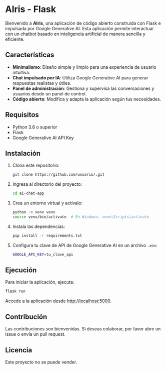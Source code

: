 # AIris - Flask

Bienvenido a **AIris**, una aplicación de código abierto construida con Flask e impulsada por Google Generative AI. Esta aplicación permite interactuar con un chatbot basado en inteligencia artificial de manera sencilla y eficiente.

## Características
- **Minimalismo**: Diseño simple y limpio para una experiencia de usuario intuitiva.
- **Chat impulsado por IA**: Utiliza Google Generative AI para generar respuestas realistas y útiles.
- **Panel de administración**: Gestiona y supervisa las conversaciones y usuarios desde un panel de control.
- **Código abierto**: Modifica y adapta la aplicación según tus necesidades.

## Requisitos
- Python 3.8 o superior
- Flask
- Google Generative AI API Key

## Instalación
1. Clona este repositorio:
   ```bash
   git clone https://github.com/usuario/.git
   ```
2. Ingresa al directorio del proyecto:
   ```bash
   cd ai-chat-app
   ```
3. Crea un entorno virtual y actívalo:
   ```bash
   python -m venv venv
   source venv/bin/activate  # En Windows: venv\Scripts\activate
   ```
4. Instala las dependencias:
   ```bash
   pip install -r requirements.txt
   ```
5. Configura tu clave de API de Google Generative AI en un archivo `.env`:
   ```bash
   GOOGLE_API_KEY=tu_clave_api
   ```

## Ejecución
Para iniciar la aplicación, ejecuta:
```bash
flask run
```
Accede a la aplicación desde [http://localhost:5000](http://localhost:5000).

## Contribución
Las contribuciones son bienvenidas. Si deseas colaborar, por favor abre un issue o envía un pull request.

## Licencia
Este proyecto no se puede vender.

